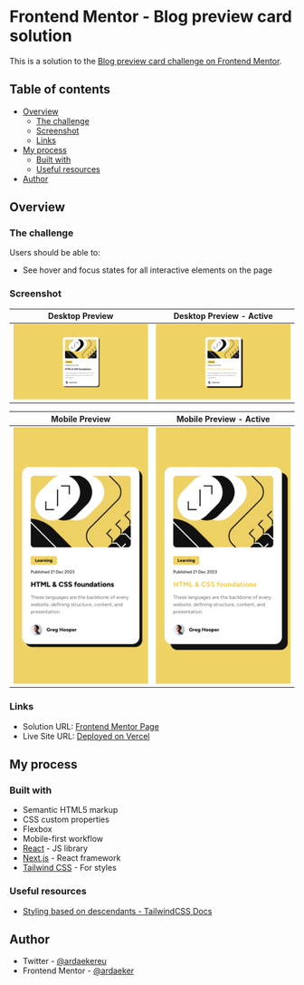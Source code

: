 # Frontend Mentor - Blog preview card solution

This is a solution to the [Blog preview card challenge on Frontend Mentor](https://www.frontendmentor.io/challenges/blog-preview-card-ckPaj01IcS).

## Table of contents

- [Overview](#overview)
  - [The challenge](#the-challenge)
  - [Screenshot](#screenshot)
  - [Links](#links)
- [My process](#my-process)
  - [Built with](#built-with)
  - [Useful resources](#useful-resources)
- [Author](#author)

## Overview

### The challenge

Users should be able to:

- See hover and focus states for all interactive elements on the page

### Screenshot

| Desktop Preview                           | Desktop Preview - Active                         |
| ----------------------------------------- | ------------------------------------------------ |
| ![](./screenshots/desktop-screenshot.png) | ![](./screenshots/desktop-screenshot-active.png) |

| Mobile Preview                           | Mobile Preview - Active                         |
| ---------------------------------------- | ----------------------------------------------- |
| ![](./screenshots/mobile-screenshot.png) | ![](./screenshots/mobile-screenshot-active.png) |

### Links

- Solution URL: [Frontend Mentor Page](https://www.frontendmentor.io/solutions/blog-preview-card-MgSyXNTw_b)
- Live Site URL: [Deployed on Vercel](https://fm-2024-blog-preview-card.vercel.app)

## My process

### Built with

- Semantic HTML5 markup
- CSS custom properties
- Flexbox
- Mobile-first workflow
- [React](https://reactjs.org/) - JS library
- [Next.js](https://nextjs.org/) - React framework
- [Tailwind CSS](https://tailwindcss.com/) - For styles

### Useful resources

- [Styling based on descendants - TailwindCSS Docs](https://tailwindcss.com/docs/hover-focus-and-other-states#styling-based-on-descendants)

## Author

- Twitter - [@ardaekereu](https://www.twitter.com/ardaekereu)
- Frontend Mentor - [@ardaeker](https://www.frontendmentor.io/profile/ardaeker)
